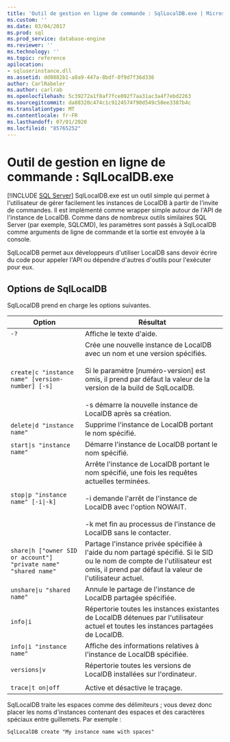```yaml
---
title: 'Outil de gestion en ligne de commande : SqlLocalDB.exe | Microsoft Docs'
ms.custom: ''
ms.date: 03/04/2017
ms.prod: sql
ms.prod_service: database-engine
ms.reviewer: ''
ms.technology: ''
ms.topic: reference
apilocation:
- sqluserinstance.dll
ms.assetid: dd0882b1-a8a9-447a-8bdf-0f9d7f36d336
author: CarlRabeler
ms.author: carlrab
ms.openlocfilehash: 5c39272a1f8af7fce092f7aa31ac3a4f7ebd2263
ms.sourcegitcommit: da88320c474c1c9124574f90d549c50ee3387b4c
ms.translationtype: MT
ms.contentlocale: fr-FR
ms.lasthandoff: 07/01/2020
ms.locfileid: "85765252"
---
```

# <a name="command-line-management-tool-sqllocaldbexe"></a>Outil de gestion en ligne de commande : SqlLocalDB.exe
 [!INCLUDE [SQL Server](../../includes/applies-to-version/sqlserver.md)]
  SqlLocalDB.exe est un outil simple qui permet à l'utilisateur de gérer facilement les instances de LocalDB à partir de l'invite de commandes. Il est implémenté comme wrapper simple autour de l'API de l'instance de LocalDB. Comme dans de nombreux outils similaires SQL Server (par exemple, SQLCMD), les paramètres sont passés à SqlLocalDB comme arguments de ligne de commande et la sortie est envoyée à la console.  
  
 SqlLocalDB permet aux développeurs d'utiliser LocalDB sans devoir écrire du code pour appeler l'API ou dépendre d'autres d'outils pour l'exécuter pour eux.  
  
## <a name="sqllocaldb-options"></a>Options de SqlLocalDB  
 SqlLocalDB prend en charge les options suivantes.  
  
|Option|Résultat|  
|------------|------------------|  
|`-?`|Affiche le texte d'aide.|  
|`create\|c "instance name" [version-number] [-s]`|Crée une nouvelle instance de LocalDB avec un nom et une version spécifiés.<br /><br /> Si le paramètre [numéro-version] est omis, il prend par défaut la valeur de la version de la build de SqlLocalDB.<br /><br /> -s démarre la nouvelle instance de LocalDB après sa création.|  
|`delete\|d "instance name"`|Supprime l'instance de LocalDB portant le nom spécifié.|  
|`start\|s "instance name"`|Démarre l'instance de LocalDB portant le nom spécifié.|  
|`stop\|p "instance name" [-i\|-k]`|Arrête l'instance de LocalDB portant le nom spécifié, une fois les requêtes actuelles terminées.<br /><br /> -i demande l'arrêt de l'instance de LocalDB avec l'option NOWAIT.<br /><br /> -k met fin au processus de l'instance de LocalDB sans le contacter.|  
|`share\|h ["owner SID or account"] "private name" "shared name"`|Partage l'instance privée spécifiée à l'aide du nom partagé spécifié. Si le SID ou le nom de compte de l'utilisateur est omis, il prend par défaut la valeur de l'utilisateur actuel.|  
|`unshare\|u "shared name"`|Annule le partage de l'instance de LocalDB partagée spécifiée.|  
|`info\|i`|Répertorie toutes les instances existantes de LocalDB détenues par l'utilisateur actuel et toutes les instances partagées de LocalDB.|  
|`info\|i "instance name"`|Affiche des informations relatives à l'instance de LocalDB spécifiée.|  
|`versions\|v`|Répertorie toutes les versions de LocalDB installées sur l'ordinateur.|  
|||  
|`trace\|t on\|off`|Active et désactive le traçage.|  
  
 SqlLocalDB traite les espaces comme des délimiteurs ; vous devez donc placer les noms d'instances contenant des espaces et des caractères spéciaux entre guillemets. Par exemple :  
  
 `SqlLocalDB create "My instance name with spaces"`  
  
  
